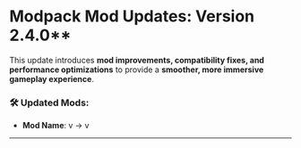 # **Modpack Mod Updates**: Version 2.4.0** 

This update introduces **mod improvements, compatibility fixes, and performance optimizations** to provide a **smoother, more immersive gameplay experience**.  
### 🛠 **Updated Mods:**  
- **Mod Name**: v → v
---